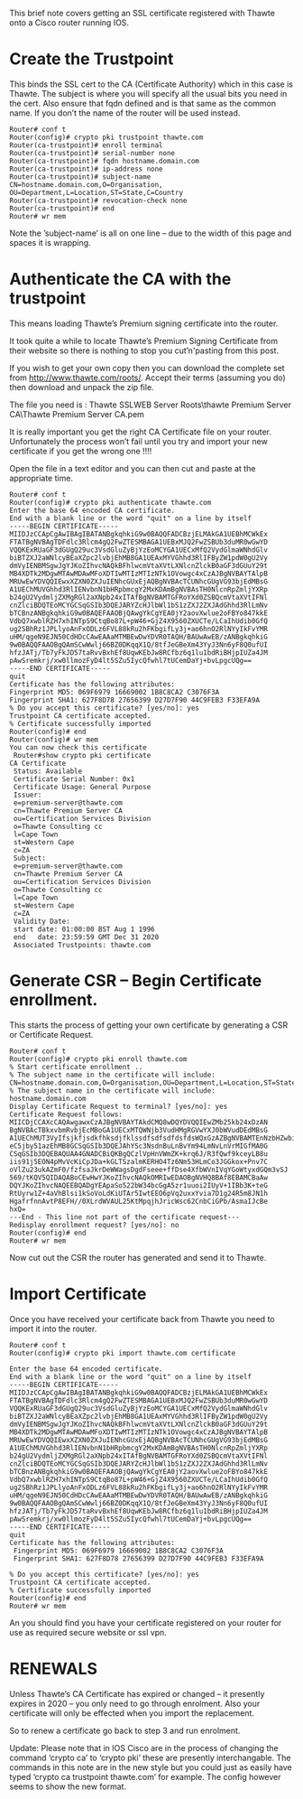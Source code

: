 <!-- TITLE: Cisco I Os Ssl Certificate Installation -->

This brief note covers getting an SSL certificate registered with Thawte onto a Cisco router running IOS.

# Create the Trustpoint
This binds the SSL cert to the CA (Certificate Authority) which in this case is Thawte.  The subject is where you will specify all the usual bits you need in the cert. Also ensure that fqdn defined and is that same as the common name. If you don’t the name of the router will be used instead.


```text
Router# conf t
Router(config)# crypto pki trustpoint thawte.com
Router(ca-trustpoint)# enroll terminal
Router(ca-trustpoint)# serial-number none
Router(ca-trustpoint)# fqdn hostname.domain.com
Router(ca-trustpoint)# ip-address none
Router(ca-trustpoint)# subject-name CN=hostname.domain.com,O=Organisation, OU=Department,L=Location,ST=State,C=Country
Router(ca-trustpoint)# revocation-check none
Router(ca-trustpoint)# end
Router# wr mem 
```

Note the ’subject-name’ is all on one line – due to the width of this page and spaces it is wrapping.

# Authenticate the CA with the trustpoint
This means loading Thawte’s Premium signing certificate into the router.
 
It took quite a while to locate Thawte’s Premium Signing Certificate from their website so there is nothing to stop you cut’n'pasting from this post.
 
If you wish to get your own copy then you can download the complete set from http://www.thawte.com/roots/. Accept their terms (assuming you do) then download and unpack the zip file.
 
The file you need is : Thawte SSLWEB Server Roots\thawte Premium Server CA\Thawte Premium Server CA.pem
 
It is really important you get the right CA Certificate file on your router. Unfortunately the process won’t fail until you try and import your new certificate if you get the wrong one !!!!
 
Open the file in a text editor and you can then cut and paste at the appropriate time.


```text
Router# conf t
Router(config)# crypto pki authenticate thawte.com
Enter the base 64 encoded CA certificate.
End with a blank line or the word "quit" on a line by itself
-----BEGIN CERTIFICATE-----
MIIDJzCCApCgAwIBAgIBATANBgkqhkiG9w0BAQQFADCBzjELMAkGA1UEBhMCWkEx
FTATBgNVBAgTDFdlc3Rlcm4gQ2FwZTESMBAGA1UEBxMJQ2FwZSBUb3duMR0wGwYD
VQQKExRUaGF3dGUgQ29uc3VsdGluZyBjYzEoMCYGA1UECxMfQ2VydGlmaWNhdGlv
biBTZXJ2aWNlcyBEaXZpc2lvbjEhMB8GA1UEAxMYVGhhd3RlIFByZW1pdW0gU2Vy
dmVyIENBMSgwJgYJKoZIhvcNAQkBFhlwcmVtaXVtLXNlcnZlckB0aGF3dGUuY29t
MB4XDTk2MDgwMTAwMDAwMFoXDTIwMTIzMTIzNTk1OVowgc4xCzAJBgNVBAYTAlpB
MRUwEwYDVQQIEwxXZXN0ZXJuIENhcGUxEjAQBgNVBAcTCUNhcGUgVG93bjEdMBsG
A1UEChMUVGhhd3RlIENvbnN1bHRpbmcgY2MxKDAmBgNVBAsTH0NlcnRpZmljYXRp
b24gU2VydmljZXMgRGl2aXNpb24xITAfBgNVBAMTGFRoYXd0ZSBQcmVtaXVtIFNl
cnZlciBDQTEoMCYGCSqGSIb3DQEJARYZcHJlbWl1bS1zZXJ2ZXJAdGhhd3RlLmNv
bTCBnzANBgkqhkiG9w0BAQEFAAOBjQAwgYkCgYEA0jY2aovXwlue2oFBYo847kkE
VdbQ7xwblRZH7xhINTpS9CtqBo87L+pW46+GjZ4X9560ZXUCTe/LCaIhUdib0GfQ
ug2SBhRz1JPLlyoAnFxODLz6FVL88kRu2hFKbgifLy3j+ao6hnO2RlNYyIkFvYMR
uHM/qgeN9EJN50CdHDcCAwEAAaMTMBEwDwYDVR0TAQH/BAUwAwEB/zANBgkqhkiG
9w0BAQQFAAOBgQAmSCwWwlj66BZ0DKqqX1Q/8tfJeGBeXm43YyJ3Nn6yF8Q0ufUI
hfzJATj/Tb7yFkJD57taRvvBxhEf8UqwKEbJw8RCfbz6q1lu1bdRiBHjpIUZa4JM
pAwSremkrj/xw0llmozFyD4lt5SZu5IycQfwhl7tUCemDaYj+bvLpgcUQg==
-----END CERTIFICATE-----
quit
Certificate has the following attributes:
Fingerprint MD5: 069F6979 16669002 1B8C8CA2 C3076F3A
Fingerprint SHA1: 627F8D78 27656399 D27D7F90 44C9FEB3 F33EFA9A
% Do you accept this certificate? [yes/no]: yes
Trustpoint CA certificate accepted.
% Certificate successfully imported
Router(config)# end
Router(config)# wr mem 
You can now check this certificate
 Router#show crypto pki certificate
CA Certificate
 Status: Available
 Certificate Serial Number: 0x1
 Certificate Usage: General Purpose
 Issuer:
 e=premium-server@thawte.com
 cn=Thawte Premium Server CA
 ou=Certification Services Division
 o=Thawte Consulting cc
 l=Cape Town
 st=Western Cape
 c=ZA
 Subject:
 e=premium-server@thawte.com
 cn=Thawte Premium Server CA
 ou=Certification Services Division
 o=Thawte Consulting cc
 l=Cape Town
 st=Western Cape
 c=ZA
 Validity Date:
 start date: 01:00:00 BST Aug 1 1996
 end   date: 23:59:59 GMT Dec 31 2020
 Associated Trustpoints: thawte.com 
```

#  Generate CSR – Begin Certificate enrollment.
This starts the process of getting your own certificate by generating a CSR or Certificate Request.


```text
Router# conf t
Router(config)# crypto pki enroll thawte.com
% Start certificate enrollment ..
% The subject name in the certificate will include: CN=hostname.domain.com,O=Organisation,OU=Department,L=Location,ST=State,C=Country
% The subject name in the certificate will include: hostname.domain.com
Display Certificate Request to terminal? [yes/no]: yes
Certificate Request follows:
MIICDjCCAXcCAQAwgawxCzAJBgNVBAYTAkdCMQ8wDQYDVQQIEwZMb25kb24xDzAN
BgNVBAcTBkxvbmRvbjEcMBoGA1UECxMTQWNjb3VudHMgRGVwYXJ0bWVudDEdMBsG
A1UEChMUT3VyIfsjkfjsdkfhksdjfklssdfsdfsdfdsfdsWQxGzAZBgNVBAMTEnNzbHZwbi5wb2Jv
eC5jby51azEhMB8GCSqGSIb3DQEJAhYSc3NsdnBuLnBvYm94LmNvLnVrMIGfMA0G
CSqGSIb3DQEBAQUAA4GNADCBiQKBgQCzlVpHnVWmZK+krq6J/R3fQwf9kceyLB8u
iis91j5EON4pMvVcKiCpJDa+kGLTSzalmKERHO4Tz6Nm53HLmCo3JGGkox+Pnv7C
oVlZu23ukAZmF0/fzfsaJkrDeWWagsDgdFseee+ffDse4XfbWVnIVqYGoWtyxdGQm3vSJ
569/tKQV5QIDAQABoCEwHwYJKoZIhvcNAQkOMRIwEDAOBgNVHQ8BAf8EBAMCBaAw
DQYJKoZIhvcNAQEEBQADgYEApaSo522bW34bcGgA5zr1uuoi2IUyV+1IBb3K+teG
RtUyrw1Z+4aVhBlsi1kSoVoLdKiUTAr5IwtEEO6pVq2uxxYvia7D1g24R5m8JN1h
HgafrfnnAvtP8EFH//0XLrdWVAUL25KtMpqjhJricWsc62CnbCiGPb/AsmaIJcBe
hxQ=
---End - This line not part of the certificate request---
Redisplay enrollment request? [yes/no]: no
Router(config)# end
Router# wr mem
```

Now cut out the CSR the router has generated and send it to Thawte.

# Import Certificate
Once you have received your certificate back from Thawte you need to import it into the router.


```text
Router# conf t
Router(config)# crypto pki import thawte.com certificate

Enter the base 64 encoded certificate.
End with a blank line or the word "quit" on a line by itself
-----BEGIN CERTIFICATE-----
MIIDJzCCApCgAwIBAgIBATANBgkqhkiG9w0BAQQFADCBzjELMAkGA1UEBhMCWkEx
FTATBgNVBAgTDFdlc3Rlcm4gQ2FwZTESMBAGA1UEBxMJQ2FwZSBUb3duMR0wGwYD
VQQKExRUaGF3dGUgQ29uc3VsdGluZyBjYzEoMCYGA1UECxMfQ2VydGlmaWNhdGlv
biBTZXJ2aWNlcyBEaXZpc2lvbjEhMB8GA1UEAxMYVGhhd3RlIFByZW1pdW0gU2Vy
dmVyIENBMSgwJgYJKoZIhvcNAQkBFhlwcmVtaXVtLXNlcnZlckB0aGF3dGUuY29t
MB4XDTk2MDgwMTAwMDAwMFoXDTIwMTIzMTIzNTk1OVowgc4xCzAJBgNVBAYTAlpB
MRUwEwYDVQQIEwxXZXN0ZXJuIENhcGUxEjAQBgNVBAcTCUNhcGUgVG93bjEdMBsG
A1UEChMUVGhhd3RlIENvbnN1bHRpbmcgY2MxKDAmBgNVBAsTH0NlcnRpZmljYXRp
b24gU2VydmljZXMgRGl2aXNpb24xITAfBgNVBAMTGFRoYXd0ZSBQcmVtaXVtIFNl
cnZlciBDQTEoMCYGCSqGSIb3DQEJARYZcHJlbWl1bS1zZXJ2ZXJAdGhhd3RlLmNv
bTCBnzANBgkqhkiG9w0BAQEFAAOBjQAwgYkCgYEA0jY2aovXwlue2oFBYo847kkE
VdbQ7xwblRZH7xhINTpS9CtqBo87L+pW46+GjZ4X9560ZXUCTe/LCaIhUdib0GfQ
ug2SBhRz1JPLlyoAnFxODLz6FVL88kRu2hFKbgifLy3j+ao6hnO2RlNYyIkFvYMR
uHM/qgeN9EJN50CdHDcCAwEAAaMTMBEwDwYDVR0TAQH/BAUwAwEB/zANBgkqhkiG
9w0BAQQFAAOBgQAmSCwWwlj66BZ0DKqqX1Q/8tfJeGBeXm43YyJ3Nn6yF8Q0ufUI
hfzJATj/Tb7yFkJD57taRvvBxhEf8UqwKEbJw8RCfbz6q1lu1bdRiBHjpIUZa4JM
pAwSremkrj/xw0llmozFyD4lt5SZu5IycQfwhl7tUCemDaYj+bvLpgcUQg==
-----END CERTIFICATE-----
quit
Certificate has the following attributes:
 Fingerprint MD5: 069F6979 16669002 1B8C8CA2 C3076F3A
 Fingerprint SHA1: 627F8D78 27656399 D27D7F90 44C9FEB3 F33EFA9A 

% Do you accept this certificate? [yes/no]: yes
Trustpoint CA certificate accepted.
% Certificate successfully imported
Router(config)# end
Router# wr mem 
```

An you should find you have your certificate registered on your router for use as required secure website or ssl vpn.

# RENEWALS
Unless Thawte’s CA Certificate has expired or changed – it presently expires in 2020 – you only need to go through enrolment. Also your certificate will only be effected when you import the replacement.
 
So to renew a certificate go back to step 3 and run enrolment.
 
Update: Please note that in IOS Cisco are in the process of changing the command ‘crypto ca’ to ‘crypto pki’ these are presently interchangable. The commands in this note are in the new style but you could just as easily have typed ‘crypto ca trustpoint thawte.com’ for example. The config however seems to show the new format.



